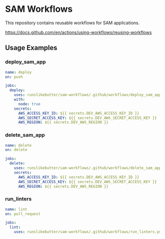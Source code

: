 # SAM Workflows

This repository contains reusable workflows for SAM applications.

https://docs.github.com/en/actions/using-workflows/reusing-workflows

## Usage Examples

### deploy_sam_app

```yaml
name: deploy
on: push

jobs:
  deploy:
    uses: runslikebutter/sam-workflows/.github/workflows/deploy_sam_app.yml@main
    with:
      node: true
    secrets:
      AWS_ACCESS_KEY_ID: ${{ secrets.DEV_AWS_ACCESS_KEY_ID }}
      AWS_SECRET_ACCESS_KEY: ${{ secrets.DEV_AWS_SECRET_ACCESS_KEY }}
      AWS_REGION: ${{ secrets.DEV_AWS_REGION }}
```

### delete_sam_app

```yaml
name: delete
on: delete

jobs:
  delete:
    uses: runslikebutter/sam-workflows/.github/workflows/delete_sam_app.yml@main
    secrets:
      AWS_ACCESS_KEY_ID: ${{ secrets.DEV_AWS_ACCESS_KEY_ID }}
      AWS_SECRET_ACCESS_KEY: ${{ secrets.DEV_AWS_SECRET_ACCESS_KEY }}
      AWS_REGION: ${{ secrets.DEV_AWS_REGION }}
```

### run_linters

```yaml
name: lint
on: pull_request

jobs:
  lint:
    uses: runslikebutter/sam-workflows/.github/workflows/run_linters.yml@main
```
